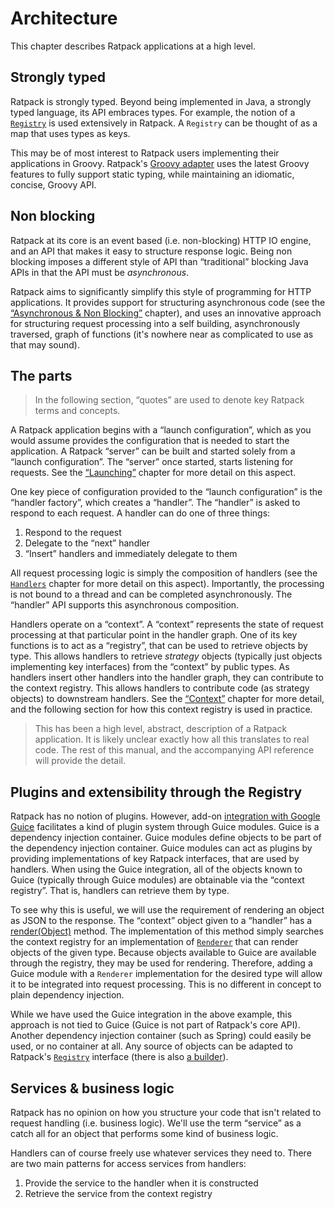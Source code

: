 # Architecture

This chapter describes Ratpack applications at a high level.

## Strongly typed

Ratpack is strongly typed.
Beyond being implemented in Java, a strongly typed language, its API embraces types.
For example, the notion of a [`Registry`](api/ratpack/exec/registry/Registry.html) is used extensively in Ratpack.
A `Registry` can be thought of as a map that uses types as keys.

This may be of most interest to Ratpack users implementing their applications in Groovy.
Ratpack's [Groovy adapter](groovy.html) uses the latest Groovy features to fully support static typing, while maintaining an idiomatic, concise, Groovy API.

## Non blocking

Ratpack at its core is an event based (i.e. non-blocking) HTTP IO engine, and an API that makes it easy to structure response logic.
Being non blocking imposes a different style of API than “traditional” blocking Java APIs in that the API must be _asynchronous_.

Ratpack aims to significantly simplify this style of programming for HTTP applications.
It provides support for structuring asynchronous code (see the [“Asynchronous & Non Blocking”](async.html) chapter), 
and uses an innovative approach for structuring request processing into a self building, asynchronously traversed, graph of functions (it's nowhere near as complicated to use as that may sound).
  
## The parts   

> In the following section, “quotes” are used to denote key Ratpack terms and concepts.

A Ratpack application begins with a “launch configuration”, which as you would assume provides the configuration that is needed to start the application.
A Ratpack “server” can be built and started solely from a “launch configuration”.
The “server” once started, starts listening for requests. 
See the [“Launching”](launching.html) chapter for more detail on this aspect.

One key piece of configuration provided to the “launch configuration” is the “handler factory”, which creates a “handler”.
The “handler” is asked to respond to each request.
A handler can do one of three things:

1. Respond to the request
2. Delegate to the “next” handler
3. “Insert” handlers and immediately delegate to them

All request processing logic is simply the composition of handlers (see the [`Handlers`](handlers.html) chapter for more detail on this aspect). 
Importantly, the processing is not bound to a thread and can be completed asynchronously.
The “handler” API supports this asynchronous composition.

Handlers operate on a “context”.
A “context” represents the state of request processing at that particular point in the handler graph.
One of its key functions is to act as a “registry”, that can be used to retrieve objects by type.
This allows handlers to retrieve _strategy_ objects (typically just objects implementing key interfaces) from the “context” by public types.
As handlers insert other handlers into the handler graph, they can contribute to the context registry.
This allows handlers to contribute code (as strategy objects) to downstream handlers.
See the [“Context”](context.html) chapter for more detail, and the following section for how this context registry is used in practice.

> This has been a high level, abstract, description of a Ratpack application.
> It is likely unclear exactly how all this translates to real code.
> The rest of this manual, and the accompanying API reference will provide the detail.

## Plugins and extensibility through the Registry

Ratpack has no notion of plugins.
However, add-on [integration with Google Guice](guice.html) facilitates a kind of plugin system through Guice modules.
Guice is a dependency injection container.
Guice modules define objects to be part of the dependency injection container.
Guice modules can act as plugins by providing implementations of key Ratpack interfaces, that are used by handlers.
When using the Guice integration, all of the objects known to Guice (typically through Guice modules) are obtainable via the “context registry”.
That is, handlers can retrieve them by type.

To see why this is useful, we will use the requirement of rendering an object as JSON to the response.
The “context” object given to a “handler” has a [render(Object)](api/ratpack/handling/Context.html#render-java.lang.Object-) method.
The implementation of this method simply searches the context registry for an implementation of [`Renderer`](api/ratpack/render/Renderer.html)
that can render objects of the given type. 
Because objects available to Guice are available through the registry, they may be used for rendering.
Therefore, adding a Guice module with a `Renderer` implementation for the desired type will allow it to be integrated into request processing.
This is no different in concept to plain dependency injection.

While we have used the Guice integration in the above example, this approach is not tied to Guice (Guice is not part of Ratpack's core API).
Another dependency injection container (such as Spring) could easily be used, or no container at all.
Any source of objects can be adapted to Ratpack's [`Registry`](api/ratpack/exec/registry/Registry.html) interface (there is also [a builder](api/ratpack/exec/registry/RegistryBuilder.html)).

## Services & business logic

Ratpack has no opinion on how you structure your code that isn't related to request handling (i.e. business logic).
We'll use the term “service” as a catch all for an object that performs some kind of business logic.

Handlers can of course freely use whatever services they need to.
There are two main patterns for access services from handlers:

1. Provide the service to the handler when it is constructed
2. Retrieve the service from the context registry
